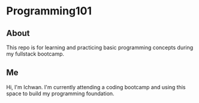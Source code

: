 # Programming101

## About

This repo is for learning and practicing basic programming concepts during my fullstack bootcamp.

## Me

Hi, I'm Ichwan. I'm currently attending a coding bootcamp and using this space to build my programming foundation.
